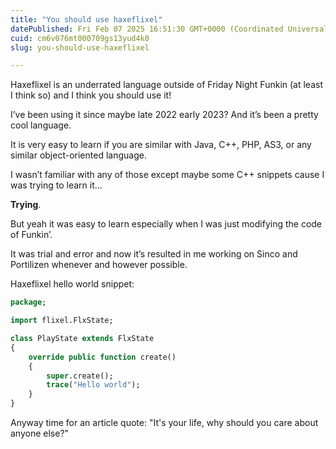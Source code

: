 ```yaml
---
title: "You should use haxeflixel"
datePublished: Fri Feb 07 2025 16:51:30 GMT+0000 (Coordinated Universal Time)
cuid: cm6v076mt000709gs13yud4k0
slug: you-should-use-haxeflixel

---
```


Haxeflixel is an underrated language outside of Friday Night Funkin (at least I think so) and I think you should use it!

I’ve been using it since maybe late 2022 early 2023? And it’s been a pretty cool language.

It is very easy to learn if you are similar with Java, C++, PHP, AS3, or any similar object-oriented language.

I wasn’t familiar with any of those except maybe some C++ snippets cause I was trying to learn it…

**Trying**.

But yeah it was easy to learn especially when I was just modifying the code of Funkin’.

It was trial and error and now it’s resulted in me working on Sinco and Portilizen whenever and however possible.

Haxeflixel hello world snippet:

```haxe
package;

import flixel.FlxState;

class PlayState extends FlxState
{
    override public function create()
    {
        super.create();
        trace("Hello world");
    }
}
```

Anyway time for an article quote:
"It's your life, why should you care about anyone else?"